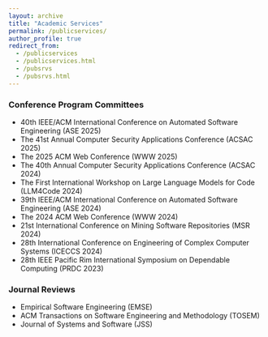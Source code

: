 ```yaml
---
layout: archive
title: "Academic Services"
permalink: /publicservices/
author_profile: true
redirect_from: 
  - /publicservices
  - /publicservices.html
  - /pubsrvs
  - /pubsrvs.html
---
```


### Conference Program Committees
+ 40th IEEE/ACM International Conference on Automated Software Engineering (ASE 2025)
+ The 41st Annual Computer Security Applications Conference (ACSAC 2025)
+ The 2025 ACM Web Conference (WWW 2025)
+ The 40th Annual Computer Security Applications Conference (ACSAC 2024)
+ The First International Workshop on Large Language Models for Code (LLM4Code 2024)
+ 39th IEEE/ACM International Conference on Automated Software Engineering (ASE 2024)
+ The 2024 ACM Web Conference (WWW 2024)
+ 21st International Conference on Mining Software Repositories (MSR 2024)
+ 28th International Conference on Engineering of Complex Computer Systems (ICECCS 2024)
+ 28th IEEE Pacific Rim International Symposium on Dependable Computing (PRDC 2023)

### Journal Reviews
+ Empirical Software Engineering (EMSE) 
+ ACM Transactions on Software Engineering and Methodology (TOSEM) 
+ Journal of Systems and Software (JSS) 

